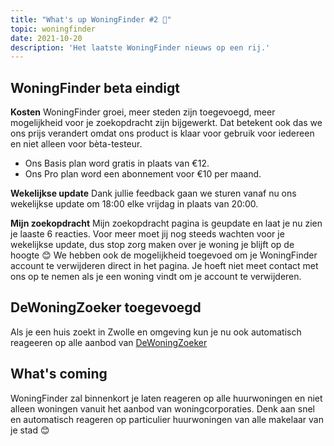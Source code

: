 ```yaml
---
title: "What's up WoningFinder #2 👀"
topic: woningfinder
date: 2021-10-20
description: 'Het laatste WoningFinder nieuws op een rij.'
---
```


## WoningFinder beta eindigt  

**Kosten**
WoningFinder groei, meer steden zijn toegevoegd, meer mogelijkheid voor je zoekopdracht zijn bijgewerkt.
Dat betekent ook das we ons prijs verandert omdat ons product is klaar voor gebruik voor iedereen en niet alleen voor bèta-testeur.

- Ons Basis plan word gratis in plaats van €12.
- Ons Pro plan word een abonnement voor €10 per maand.

**Wekelijkse update**
Dank jullie feedback gaan we sturen vanaf nu ons wekelijkse update om 18:00 elke vrijdag in plaats van 20:00.

**Mijn zoekopdracht**
Mijn zoekopdracht pagina is geupdate en laat je nu zien je laaste 6 reacties. Voor meer moet jij nog steeds wachten voor je wekelijkse update, dus stop zorg maken over je woning je blijft op de hoogte 😊
We hebben ook de mogelijkheid toegevoed om je WoningFinder account te verwijderen direct in het pagina. Je hoeft niet meet contact met ons op te nemen als je een woning vindt om je account te verwijderen.

## DeWoningZoeker toegevoegd

Als je een huis zoekt in Zwolle en omgeving kun je nu ook automatisch reageeren op alle aanbod van [DeWoningZoeker](https://dewoningzoeker.com)

## What's coming

WoningFinder zal binnenkort je laten reageren op alle huurwoningen en niet alleen woningen vanuit het aanbod van woningcorporaties.
Denk aan snel en automatisch reageren op particulier huurwoningen van alle makelaar van je stad 😊